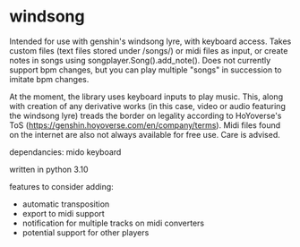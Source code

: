 # windsong
Intended for use with genshin's windsong lyre, with keyboard access. Takes custom files (text files stored under /songs/) or midi files as input, or create notes in songs using songplayer.Song().add_note().
Does not currently support bpm changes, but you can play multiple "songs" in succession to imitate bpm changes.

At the moment, the library uses keyboard inputs to play music. This, along with creation of any derivative works (in this case, video or audio featuring the windsong lyre) treads the border on legality according to HoYoverse's ToS (https://genshin.hoyoverse.com/en/company/terms). Midi files found on the internet are also not always available for free use. Care is advised.

dependancies:
mido
keyboard

written in python 3.10


features to consider adding:
- automatic transposition
- export to midi support
- notification for multiple tracks on midi converters
- potential support for other players
